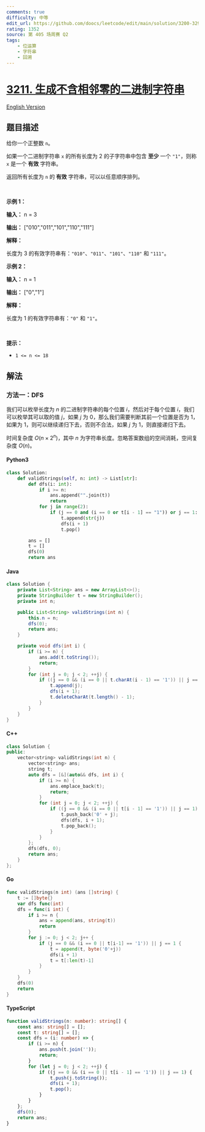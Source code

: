 ```yaml
---
comments: true
difficulty: 中等
edit_url: https://github.com/doocs/leetcode/edit/main/solution/3200-3299/3211.Generate%20Binary%20Strings%20Without%20Adjacent%20Zeros/README.md
rating: 1352
source: 第 405 场周赛 Q2
tags:
    - 位运算
    - 字符串
    - 回溯
---
```


<!-- problem:start -->

# [3211. 生成不含相邻零的二进制字符串](https://leetcode.cn/problems/generate-binary-strings-without-adjacent-zeros)

[English Version](/solution/3200-3299/3211.Generate%20Binary%20Strings%20Without%20Adjacent%20Zeros/README_EN.md)

## 题目描述

<!-- description:start -->

<p>给你一个正整数 <code>n</code>。</p>

<p>如果一个二进制字符串 <code>x</code> 的所有长度为 2 的<span data-keyword="substring-nonempty">子字符串</span>中包含 <strong>至少</strong> 一个 <code>"1"</code>，则称 <code>x</code> 是一个<strong> 有效</strong> 字符串。</p>

<p>返回所有长度为 <code>n</code> 的<strong> 有效</strong> 字符串，可以以任意顺序排列。</p>

<p>&nbsp;</p>

<p><strong class="example">示例 1：</strong></p>

<div class="example-block">
<p><strong>输入：</strong> <span class="example-io">n = 3</span></p>

<p><strong>输出：</strong> <span class="example-io">["010","011","101","110","111"]</span></p>

<p><strong>解释：</strong></p>

<p>长度为 3 的有效字符串有：<code>"010"</code>、<code>"011"</code>、<code>"101"</code>、<code>"110"</code> 和 <code>"111"</code>。</p>
</div>

<p><strong class="example">示例 2：</strong></p>

<div class="example-block">
<p><strong>输入：</strong> <span class="example-io">n = 1</span></p>

<p><strong>输出：</strong> <span class="example-io">["0","1"]</span></p>

<p><strong>解释：</strong></p>

<p>长度为 1 的有效字符串有：<code>"0"</code> 和 <code>"1"</code>。</p>
</div>

<p>&nbsp;</p>

<p><strong>提示：</strong></p>

<ul>
	<li><code>1 &lt;= n &lt;= 18</code></li>
</ul>

<!-- description:end -->

## 解法

<!-- solution:start -->

### 方法一：DFS

我们可以枚举长度为 $n$ 的二进制字符串的每个位置 $i$，然后对于每个位置 $i$，我们可以枚举其可以取的值 $j$，如果 $j$ 为 $0$，那么我们需要判断其前一个位置是否为 $1$，如果为 $1$，则可以继续递归下去，否则不合法，如果 $j$ 为 $1$，则直接递归下去。

时间复杂度 $O(n \times 2^n)$，其中 $n$ 为字符串长度。忽略答案数组的空间消耗，空间复杂度 $O(n)$。

<!-- tabs:start -->

#### Python3

```python
class Solution:
    def validStrings(self, n: int) -> List[str]:
        def dfs(i: int):
            if i >= n:
                ans.append("".join(t))
                return
            for j in range(2):
                if (j == 0 and (i == 0 or t[i - 1] == "1")) or j == 1:
                    t.append(str(j))
                    dfs(i + 1)
                    t.pop()

        ans = []
        t = []
        dfs(0)
        return ans
```

#### Java

```java
class Solution {
    private List<String> ans = new ArrayList<>();
    private StringBuilder t = new StringBuilder();
    private int n;

    public List<String> validStrings(int n) {
        this.n = n;
        dfs(0);
        return ans;
    }

    private void dfs(int i) {
        if (i >= n) {
            ans.add(t.toString());
            return;
        }
        for (int j = 0; j < 2; ++j) {
            if ((j == 0 && (i == 0 || t.charAt(i - 1) == '1')) || j == 1) {
                t.append(j);
                dfs(i + 1);
                t.deleteCharAt(t.length() - 1);
            }
        }
    }
}
```

#### C++

```cpp
class Solution {
public:
    vector<string> validStrings(int n) {
        vector<string> ans;
        string t;
        auto dfs = [&](auto&& dfs, int i) {
            if (i >= n) {
                ans.emplace_back(t);
                return;
            }
            for (int j = 0; j < 2; ++j) {
                if ((j == 0 && (i == 0 || t[i - 1] == '1')) || j == 1) {
                    t.push_back('0' + j);
                    dfs(dfs, i + 1);
                    t.pop_back();
                }
            }
        };
        dfs(dfs, 0);
        return ans;
    }
};
```

#### Go

```go
func validStrings(n int) (ans []string) {
	t := []byte{}
	var dfs func(int)
	dfs = func(i int) {
		if i >= n {
			ans = append(ans, string(t))
			return
		}
		for j := 0; j < 2; j++ {
			if (j == 0 && (i == 0 || t[i-1] == '1')) || j == 1 {
				t = append(t, byte('0'+j))
				dfs(i + 1)
				t = t[:len(t)-1]
			}
		}
	}
	dfs(0)
	return
}
```

#### TypeScript

```ts
function validStrings(n: number): string[] {
    const ans: string[] = [];
    const t: string[] = [];
    const dfs = (i: number) => {
        if (i >= n) {
            ans.push(t.join(''));
            return;
        }
        for (let j = 0; j < 2; ++j) {
            if ((j == 0 && (i == 0 || t[i - 1] == '1')) || j == 1) {
                t.push(j.toString());
                dfs(i + 1);
                t.pop();
            }
        }
    };
    dfs(0);
    return ans;
}
```

<!-- tabs:end -->

<!-- solution:end -->

<!-- problem:end -->
